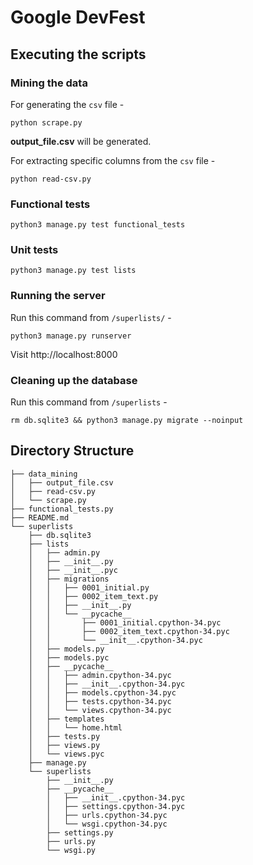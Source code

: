 # Google DevFest

## Executing the scripts

### Mining the data

For generating the `csv` file -
```
python scrape.py
```
**output_file.csv** will be generated.

For extracting specific columns from the `csv` file -
```
python read-csv.py
```

### Functional tests
```
python3 manage.py test functional_tests
```

### Unit tests
```
python3 manage.py test lists
```

### Running the server
Run this command from `/superlists/` -
```
python3 manage.py runserver
```
Visit http://localhost:8000

### Cleaning up the database
Run this command from `/superlists` -
```
rm db.sqlite3 && python3 manage.py migrate --noinput
```

## Directory Structure
```
├── data_mining
│   ├── output_file.csv
│   ├── read-csv.py
│   └── scrape.py
├── functional_tests.py
├── README.md
└── superlists
    ├── db.sqlite3
    ├── lists
    │   ├── admin.py
    │   ├── __init__.py
    │   ├── __init__.pyc
    │   ├── migrations
    │   │   ├── 0001_initial.py
    │   │   ├── 0002_item_text.py
    │   │   ├── __init__.py
    │   │   └── __pycache__
    │   │       ├── 0001_initial.cpython-34.pyc
    │   │       ├── 0002_item_text.cpython-34.pyc
    │   │       └── __init__.cpython-34.pyc
    │   ├── models.py
    │   ├── models.pyc
    │   ├── __pycache__
    │   │   ├── admin.cpython-34.pyc
    │   │   ├── __init__.cpython-34.pyc
    │   │   ├── models.cpython-34.pyc
    │   │   ├── tests.cpython-34.pyc
    │   │   └── views.cpython-34.pyc
    │   ├── templates
    │   │   └── home.html
    │   ├── tests.py
    │   ├── views.py
    │   └── views.pyc
    ├── manage.py
    └── superlists
        ├── __init__.py
        ├── __pycache__
        │   ├── __init__.cpython-34.pyc
        │   ├── settings.cpython-34.pyc
        │   ├── urls.cpython-34.pyc
        │   └── wsgi.cpython-34.pyc
        ├── settings.py
        ├── urls.py
        └── wsgi.py
```

